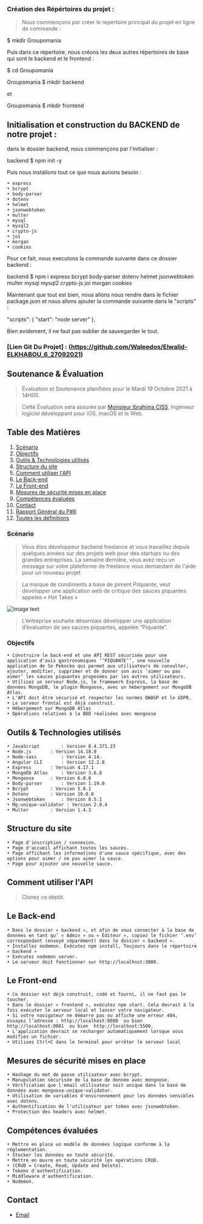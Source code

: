 ### Création des Répértoires du projet :
> Nous commençons par créer le repertoire principal du projet en ligne de commande :

$ mkdir Groupomania

Puis dans ce repertoire, nous créons les deux autres répertoires de base qui sont le backend et le frontend :

$ cd Groupomania

Groupomania $ mkdir backend

et

Groupomania $ mkdir frontend

## Initialisation et construction du BACKEND de notre projet :
dans le dossier backend, nous commençons par l'initialiser :

backend $   npm init -y

Puis nous installons tout ce que nous aurions besoin :
>
    • express
    • bcrypt
    • body-parser
    • dotenv
    • helmet
    • jsonwebtoken
    • multer
    • mysql
    • mysql2
    • crypto-js
    • joi
    • morgan
    • cookies    

Pour ce fait, nous executons la commande suivante dans ce dossier backend : 

backend $   npm i express bcrypt body-parser dotenv helmet jsonwebtoken multer mysql mysql2 crypto-js joi morgan cookies 

Maintenant que tout est bien, nous allons nous rendre dans le fichier package.json et nous allons ajouter la commande suivante dans le "scripts" :


"scripts": {
    "start": "node server"
  },


Bien evidement, il ne faut pas oublier de sauvegarder le tout.


### [Lien Git Du Projet] : (https://github.com/Waleedos/Elwalid-ELKHABOU_6_27092021)


## Soutenance & Évaluation
>Évaluation et Soutenance planifiées pour le Mardi 19 Octobre 2021 à 14H00.

>Cette Évaluation sera assurée par [Monsieur Ibrahima CISS](https://iciss.dev/), Ingénieur logiciel développant pour iOS, macOS et le Web.

## Table des Matières
1.  [Scénario](#Scénario)
2.  [Objectifs](#Objectifs)
3.  [Outils & Technologies utilisés](#Outils-&-Technologies-utilisées)
4.  [Structure du site](#Structure-du-site)
5.  [Comment utiliser l'API](#Comment-utiliser-l'API)
6.  [Le Back-end](#Le-Back-end)
7.  [Le Front-end](#Le-Front-end)
8.  [Mesures de sécurité mises en place](#Mesures-de-sécurité-mises-en-place)
9.  [Compétences évaluées](#Compétences)
10. [Contact](#Contact)
11. [Rapport Général du P#6](https://github.com/Waleedos/rapport-p6/blob/main/rapport-du-p6.pdf)
12. [Toutes les définitions](https://github.com/Waleedos/rapport-p6/blob/main/Toutes-les-definitions.pdf)

### Scénario
>Vous êtes développeur backend freelance et vous travaillez depuis quelques années sur des projets web pour des startups ou des grandes entreprises. La semaine dernière, vous avez reçu un message sur votre plateforme de freelance vous demandant de l'aide
pour un nouveau projet

>La marque de condiments à base de piment
Piiquante, veut développer une application web de critique des sauces piquantes appelée « Hot Takes »

![Image text](https://raw.githubusercontent.com/Waleedos/P6-Last/main/autres/piquante.png)
>L’entreprise souhaite désormais développer une application d’évaluation de ses sauces piquantes, appelée “Piquante”. 

### Objectifs
>
    • Construire le back-end et une API REST sécurisée pour une application d'avis gastronomiques ‘‘PIQUANTE’’, une nouvelle application de So Pekocko qui permet aux utilisateurs de consulter, ajouter, modifier, supprimer et de donner son avis ‘aimer ou pas aimer’ les sauces piquantes proposées par les autres utilisateurs.
    • Utilisez un serveur Node.js, le framework Express, la base de données MongoDB, le plugin Mongoose, avec un hebergement sur MongoDB Atlas.
    • L'API doit être sécurisé et respecter les normes OWASP et le GDPR.
    • Le serveur frontal est déjà construit.
    • Hébergement sur MongoDB Atlas
    • Opérations relatives à la BDD réalisées avec mongoose

## Outils & Technologies utilisés
>
    • JavaScript	    : Version 8.4.371.23
    • Node.js 	    : Version 14.18.0
    • Node-sass 	    : Version 4.14.  
    • Angular CLI 	    : Version 12.2.8
    • Express	    : Version 4.17.1
    • MongoDb Atlas	    : Version 3.6.8
    • Mongoose	    : Version 6.0.8
    • Body-parser	    : Version 1.19.0
    • Bcrypt	    : Version 5.0.1
    • Dotenv	    : Version 10.0.0
    • Jsonwebtoken	    : Version 8.5.1
    • Mg-unique-validator : Version 2.0.4
    • Multer	    : Version 1.4.3

## Structure du site
>
    • Page d'inscription / connexion. 
    • Page d'accueil affichant toutes les sauces.
    • Page affichant les informations d'une sauce spécifique, avec des options pour aimer / ne pas aimer la sauce. 
    • Page pour ajouter une nouvelle sauce. 

## Comment utiliser l'API
>Clonez ce dépôt. 

## Le Back-end
>
    • Dans le dossier « backend », et afin de vous connecter à la base de données en tant qu’ « Admin » ou « Éditeur », copiez le fichier ‘.env’ correspondant (envoyé séparément) dans le dossier « backend ». 
    • Installez nodemon. Exécutez npm install, Toujours dans le répertoire « backend » 
    • Exécutez nodemon server. 
    • Le serveur doit fonctionner sur http://localhost:3000.   

## Le Front-end
>
    • Ce dossier est déjà construit, codé et fourni, il ne faut pas le toucher.
    • Dans le dossier « frontend », exécutez npm start. Cela devrait à la fois exécuter le serveur local et lancer votre navigateur.
    • Si votre navigateur ne démarre pas ou affiche une erreur 404, essayez l’adresse : http://localhost:8080  ou bien  http://localhost:8081  ou bien  http://localhost:5500.
    • L'application devrait se recharger automatiquement lorsque vous modifiez un fichier.
    • Utilisez Ctrl+C dans le terminal pour arrêter le serveur local  

## Mesures de sécurité mises en place
>
    • Hashage du mot de passe utilisateur avec bcrypt.
    • Manupulation sécurisée de la base de donnée avec mongoose.
    • Vérification que l'email utilisateur soit unique dans la base de données avec mongoose-unique-validator.
    • Utilisation de variables d'environnement pour les données sensibles avec dotenv.
    • Authentification de l'utilisateur par token avec jsonwebtoken.
    • Protection des headers avec helmet. 

## Compétences évaluées
>
    • Mettre en place un modèle de données logique conforme à la réglementation.
    • Stocker les données en toute sécurité.
    • Mettre en œuvre en toute sécurité les opérations CRUD.
    • (CRUD = Create, Read, Update and Delete). 
    • Tokens d'authentification.
    • Middleware d'authentification.
    • Nodemon. 

## Contact
* [Email](mailto:alkhabou@gmail.com)